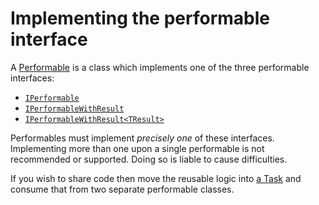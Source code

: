 # Implementing the performable interface

A [Performable] is a class which implements one of the three performable interfaces:

* [`IPerformable`]
* [`IPerformableWithResult`]
* [`IPerformableWithResult<TResult>`]

Performables must implement _precisely one_ of these interfaces.
Implementing more than one upon a single performable is not recommended or supported.
Doing so is liable to cause difficulties.

If you wish to share code then move the reusable logic into [a Task] and consume that from two separate performable classes.

[Performable]: ../../glossary/Performable.md
[`IPerformable`]: xref:CSF.Screenplay.IPerformable
[`IPerformableWithResult`]: xref:CSF.Screenplay.IPerformableWithResult
[`IPerformableWithResult<TResult>`]: xref:CSF.Screenplay.IPerformableWithResult`1
[a Task]: ../../glossary/Task.md
